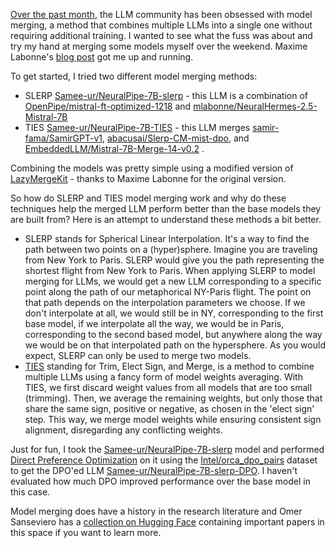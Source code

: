 [Over the past month](https://twitter.com/maximelabonne/status/1747350120067154227), the LLM community has been obsessed with model merging, a method that combines multiple LLMs into a single one without requiring additional training. I wanted to see what the fuss was about and try my hand at merging some models myself over the weekend. Maxime Labonne's [blog post](https://towardsdatascience.com/merge-large-language-models-with-mergekit-2118fb392b54) got me up and running. 

To get started, I tried two different model merging methods: 
- SLERP [Samee-ur/NeuralPipe-7B-slerp](https://huggingface.co/Samee-ur/NeuralPipe-7B-slerp) - this LLM is a combination of [OpenPipe/mistral-ft-optimized-1218](https://huggingface.co/OpenPipe/mistral-ft-optimized-1218) and [mlabonne/NeuralHermes-2.5-Mistral-7B](https://huggingface.co/mlabonne/NeuralHermes-2.5-Mistral-7B)
- TIES  [Samee-ur/NeuralPipe-7B-TIES](https://huggingface.co/Samee-ur/NeuralPipe-7B-TIES)  - this LLM merges [samir-fama/SamirGPT-v1](https://huggingface.co/samir-fama/SamirGPT-v1), [abacusai/Slerp-CM-mist-dpo](https://huggingface.co/abacusai/Slerp-CM-mist-dpo), and [EmbeddedLLM/Mistral-7B-Merge-14-v0.2](https://huggingface.co/EmbeddedLLM/Mistral-7B-Merge-14-v0.2) . 

Combining the models was pretty simple using a modified version of [LazyMergeKit](https://colab.research.google.com/drive/147MCAihwKE1-GBfEvTgQ-kWxVQyiJ1pa?usp=sharing) - thanks to Maxime Labonne for the original version. 

So how do SLERP and TIES model merging work and why do these techniques help the merged LLM perform better than the base models they are built from? Here is an attempt to understand these methods a bit better.  

- SLERP stands for Spherical Linear Interpolation. It's a way to find the path between two points on a (hyper)sphere. Imagine you are traveling from New York to Paris. SLERP would give you the path representing the shortest flight from New York to Paris. When applying SLERP to model merging for LLMs, we would get a new LLM corresponding to a specific point along the path of our metaphorical NY-Paris flight. The point on that path depends on the interpolation parameters we choose. If we don't interpolate at all, we would still be in NY, corresponding to the first base model, if we interpolate all the way, we would be in Paris, corresponding to the second based model, but anywhere along the way we would be on that interpolated path on the hypersphere. As you would expect, SLERP can only be used to merge two models. 
- [TIES](https://arxiv.org/pdf/2306.01708.pdf) standing for Trim, Elect Sign, and Merge, is a method to combine multiple LLMs using a fancy form of model weights averaging. With TIES, we first discard weight values from all models that are too small (trimming). Then, we average the remaining weights, but only those that share the same sign, positive or negative, as chosen in the 'elect sign' step. This way, we merge model weights while ensuring consistent sign alignment, disregarding any conflicting weights.


Just for fun, I took the [Samee-ur/NeuralPipe-7B-slerp](https://huggingface.co/Samee-ur/NeuralPipe-7B-slerp) model and performed [Direct Preference Optimization](https://huggingface.co/docs/trl/main/en/dpo_trainer) on it using the [Intel/orca_dpo_pairs](https://huggingface.co/datasets/Intel/orca_dpo_pairs) dataset to get the DPO'ed LLM [Samee-ur/NeuralPipe-7B-slerp-DPO](https://huggingface.co/Samee-ur/NeuralPipe-7B-slerp-DPO). I haven't evaluated how much DPO improved performance over the base model in this case. 

Model merging does have a history in the research literature and Omer Sanseviero has a [collection on Hugging Face](https://huggingface.co/collections/osanseviero/model-merging-65097893623330a3a51ead66) containing important papers in this space if you want to learn more. 




